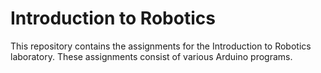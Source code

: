 # Introduction to Robotics

This repository contains the assignments for the Introduction to Robotics laboratory. These assignments consist of various Arduino programs.
